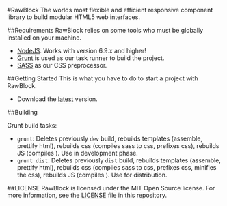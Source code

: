 #RawBlock
The worlds most flexible and efficient responsive component library to build modular HTML5 web interfaces.

##Requirements
RawBlock relies on some tools who must be globally installed on your machine.  

- [NodeJS](https://nodejs.org/en/). Works with version 6.9.x and higher!
- [Grunt](http://gruntjs.com/getting-started) is used as our task runner to build the project.
- [SASS](http://sass-lang.com/) as our CSS preprocessor.

##Getting Started
This is what you have to do to start a project with RawBlock.

- Download the [latest](https://github.com/boffinHouse/rawblock/archive/gh-pages.zip) version.

##Building

Grunt build tasks:

- `grunt`: Deletes previously `dev` build, rebuilds templates (assemble, prettify html), rebuilds css (compiles sass to css, prefixes css), rebuilds JS (compiles ). Use in development phase.
- `grunt dist`: Deletes previously `dist` build, rebuilds templates (assemble, prettify html), rebuilds css (compiles sass to css, prefixes css, minifies the css), rebuilds JS (compiles ). Use for distribution. 


##LICENSE
RawBlock is licensed under the MIT Open Source license. For more information, see the [LICENSE](https://github.com/boffinHouse/rawblock/blob/gh-pages/LICENSE) file in this repository.
